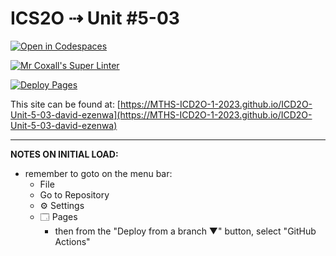 # ICS2O ⇢ Unit #5-03

[![Open in Codespaces](https://classroom.github.com/assets/launch-codespace-2972f46106e565e64193e422d61a12cf1da4916b45550586e14ef0a7c637dd04.svg)](https://classroom.github.com/open-in-codespaces?assignment_repo_id=15298185)

[![Mr Coxall's Super Linter](https://github.com/MTHS-ICD2O-1-2023/ICD2O-Unit-5-03-david-ezenwa/workflows/Mr%20Coxall's%20Super%20Linter/badge.svg)](https://github.com/MTHS-ICD2O-1-2023/ICD2O-Unit-5-03-david-ezenwa/actions)

[![Deploy Pages](https://github.com/MTHS-ICD2O-1-2023/ICD2O-Unit-5-03-david-ezenwa/workflows/Deploy%20Pages/badge.svg)](https://github.com/MTHS-ICD2O-1-2023/ICD2O-Unit-5-03-david-ezenwa/actions)

This site can be found at: [https://MTHS-ICD2O-1-2023.github.io/ICD2O-Unit-5-03-david-ezenwa](https://MTHS-ICD2O-1-2023.github.io/ICD2O-Unit-5-03-david-ezenwa)

---

**NOTES ON INITIAL LOAD:**
- remember to goto on the menu bar:
  - File
  - Go to Repository
  - ⚙ Settings
  - 🗔 Pages
    - then from the "Deploy from a branch ▼" button, select "GitHub Actions"
